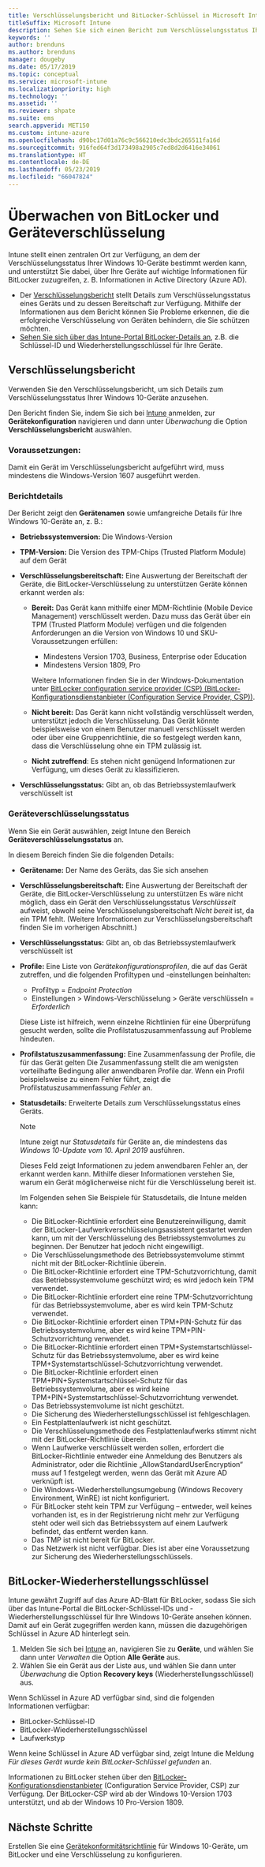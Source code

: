 ```yaml
---
title: Verschlüsselungsbericht und BitLocker-Schlüssel in Microsoft Intune
titleSuffix: Microsoft Intune
description: Sehen Sie sich einen Bericht zum Verschlüsselungsstatus Ihres Geräts an, und greifen Sie über das Microsoft Intune-Portal auf BitLocker-Wiederherstellungsschlüssel zu.
keywords: ''
author: brenduns
ms.author: brenduns
manager: dougeby
ms.date: 05/17/2019
ms.topic: conceptual
ms.service: microsoft-intune
ms.localizationpriority: high
ms.technology: ''
ms.assetid: ''
ms.reviewer: shpate
ms.suite: ems
search.appverid: MET150
ms.custom: intune-azure
ms.openlocfilehash: d90bc17d01a76c9c566210edc3bdc265511fa16d
ms.sourcegitcommit: 916fed64f3d173498a2905c7ed8d2d6416e34061
ms.translationtype: HT
ms.contentlocale: de-DE
ms.lasthandoff: 05/23/2019
ms.locfileid: "66047824"
---
```

# <a name="monitor-bitlocker-and-device-encryption"></a>Überwachen von BitLocker und Geräteverschlüsselung  
Intune stellt einen zentralen Ort zur Verfügung, an dem der Verschlüsselungsstatus Ihrer Windows 10-Geräte bestimmt werden kann, und unterstützt Sie dabei, über Ihre Geräte auf wichtige Informationen für BitLocker zuzugreifen, z. B. Informationen in Active Directory (Azure AD).  

- Der [Verschlüsselungsbericht](#encryption-report) stellt Details zum Verschlüsselungsstatus eines Geräts und zu dessen Bereitschaft zur Verfügung. Mithilfe der Informationen aus dem Bericht können Sie Probleme erkennen, die die erfolgreiche Verschlüsselung von Geräten behindern, die Sie schützen möchten.  
- [Sehen Sie sich über das Intune-Portal BitLocker-Details an](#bitlocker-recovery-keys), z.B. die Schlüssel-ID und Wiederherstellungsschlüssel für Ihre Geräte.  

## <a name="encryption-report"></a>Verschlüsselungsbericht
Verwenden Sie den Verschlüsselungsbericht, um sich Details zum Verschlüsselungsstatus Ihrer Windows 10-Geräte anzusehen.  

Den Bericht finden Sie, indem Sie sich bei [Intune](https://aka.ms/intuneportal) anmelden, zur **Gerätekonfiguration** navigieren und dann unter *Überwachung* die Option **Verschlüsselungsbericht** auswählen.  

### <a name="prerequisites"></a>Voraussetzungen:
Damit ein Gerät im Verschlüsselungsbericht aufgeführt wird, muss mindestens die Windows-Version 1607 ausgeführt werden.  

### <a name="report-details"></a>Berichtdetails
Der Bericht zeigt den **Gerätenamen** sowie umfangreiche Details für Ihre Windows 10-Geräte an, z. B.:  
- **Betriebssystemversion:** Die Windows-Version  
- **TPM-Version:** Die Version des TPM-Chips (Trusted Platform Module) auf dem Gerät  
- **Verschlüsselungsbereitschaft:** Eine Auswertung der Bereitschaft der Geräte, die BitLocker-Verschlüsselung zu unterstützen Geräte können erkannt werden als:
  - **Bereit:** Das Gerät kann mithilfe einer MDM-Richtlinie (Mobile Device Management) verschlüsselt werden. Dazu muss das Gerät über ein TPM (Trusted Platform Module) verfügen und die folgenden Anforderungen an die Version von Windows 10 und SKU-Voraussetzungen erfüllen:
    - Mindestens Version 1703, Business, Enterprise oder Education
    - Mindestens Version 1809, Pro  
  
    Weitere Informationen finden Sie in der Windows-Dokumentation unter [BitLocker configuration service provider (CSP) (BitLocker-Konfigurationsdienstanbieter (Configuration Service Provider, CSP))](https://docs.microsoft.com/windows/client-management/mdm/bitlocker-csp).  

  - **Nicht bereit:** Das Gerät kann nicht vollständig verschlüsselt werden, unterstützt jedoch die Verschlüsselung. Das Gerät könnte beispielsweise von einem Benutzer manuell verschlüsselt werden oder über eine Gruppenrichtlinie, die so festgelegt werden kann, dass die Verschlüsselung ohne ein TPM zulässig ist.
  - **Nicht zutreffend**: Es stehen nicht genügend Informationen zur Verfügung, um dieses Gerät zu klassifizieren.  

- **Verschlüsselungsstatus:** Gibt an, ob das Betriebssystemlaufwerk verschlüsselt ist  


### <a name="device-encryption-status"></a>Geräteverschlüsselungsstatus
Wenn Sie ein Gerät auswählen, zeigt Intune den Bereich **Geräteverschlüsselungsstatus** an.

In diesem Bereich finden Sie die folgenden Details:  
- **Gerätename:** Der Name des Geräts, das Sie sich ansehen  
- **Verschlüsselungsbereitschaft:** Eine Auswertung der Bereitschaft der Geräte, die BitLocker-Verschlüsselung zu unterstützen Es wäre nicht möglich, dass ein Gerät den Verschlüsselungsstatus *Verschlüsselt* aufweist, obwohl seine Verschlüsselungsbereitschaft *Nicht bereit* ist, da ein TPM fehlt. (Weitere Informationen zur Verschlüsselungsbereitschaft finden Sie im vorherigen Abschnitt.)
- **Verschlüsselungsstatus:** Gibt an, ob das Betriebssystemlaufwerk verschlüsselt ist  
- **Profile:** Eine Liste von *Gerätekonfigurationsprofilen*, die auf das Gerät zutreffen, und die folgenden Profiltypen und -einstellungen beinhalten:  
  - Profiltyp = *Endpoint Protection*  
  - Einstellungen > Windows-Verschlüsselung > Geräte verschlüsseln = *Erforderlich*  

  Diese Liste ist hilfreich, wenn einzelne Richtlinien für eine Überprüfung gesucht werden, sollte die Profilstatuszusammenfassung auf Probleme hindeuten.  

- **Profilstatuszusammenfassung:** Eine Zusammenfassung der Profile, die für das Gerät gelten Die Zusammenfassung stellt die am wenigsten vorteilhafte Bedingung aller anwendbaren Profile dar. Wenn ein Profil beispielsweise zu einem Fehler führt, zeigt die Profilstatuszusammenfassung *Fehler* an.  
- **Statusdetails:** Erweiterte Details zum Verschlüsselungsstatus eines Geräts. 
  > [!NOTE]  
  > Intune zeigt nur *Statusdetails* für Geräte an, die mindestens das *Windows 10-Update vom 10. April 2019* ausführen.
  
  Dieses Feld zeigt Informationen zu jedem anwendbaren Fehler an, der erkannt werden kann. Mithilfe dieser Informationen verstehen Sie, warum ein Gerät möglicherweise nicht für die Verschlüsselung bereit ist.  

  Im Folgenden sehen Sie Beispiele für Statusdetails, die Intune melden kann:  

   - Die BitLocker-Richtlinie erfordert eine Benutzereinwilligung, damit der BitLocker-Laufwerkverschlüsselungsassistent gestartet werden kann, um mit der Verschlüsselung des Betriebssystemvolumes zu beginnen. Der Benutzer hat jedoch nicht eingewilligt.  
   - Die Verschlüsselungsmethode des Betriebssystemvolume stimmt nicht mit der BitLocker-Richtlinie überein.  
   - Die BitLocker-Richtlinie erfordert eine TPM-Schutzvorrichtung, damit das Betriebssystemvolume geschützt wird; es wird jedoch kein TPM verwendet.  
   - Die BitLocker-Richtlinie erfordert eine reine TPM-Schutzvorrichtung für das Betriebssystemvolume, aber es wird kein TPM-Schutz verwendet.  
   - Die BitLocker-Richtlinie erfordert einen TPM+PIN-Schutz für das Betriebssystemvolume, aber es wird keine TPM+PIN-Schutzvorrichtung verwendet.  
   - Die BitLocker-Richtlinie erfordert einen TPM+Systemstartschlüssel-Schutz für das Betriebssystemvolume, aber es wird keine TPM+Systemstartschlüssel-Schutzvorrichtung verwendet.  
   - Die BitLocker-Richtlinie erfordert einen TPM+PIN+Systemstartschlüssel-Schutz für das Betriebssystemvolume, aber es wird keine TPM+PIN+Systemstartschlüssel-Schutzvorrichtung verwendet.  
   - Das Betriebssystemvolume ist nicht geschützt.  
   - Die Sicherung des Wiederherstellungsschlüssel ist fehlgeschlagen.  
   - Ein Festplattenlaufwerk ist nicht geschützt.  
   - Die Verschlüsselungsmethode des Festplattenlaufwerks stimmt nicht mit der BitLocker-Richtlinie überein.  
   - Wenn Laufwerke verschlüsselt werden sollen, erfordert die BitLocker-Richtlinie entweder eine Anmeldung des Benutzers als Administrator, oder die Richtlinie „AllowStandardUserEncryption“ muss auf 1 festgelegt werden, wenn das Gerät mit Azure AD verknüpft ist.  
   - Die Windows-Wiederherstellungsumgebung (Windows Recovery Environment, WinRE) ist nicht konfiguriert.  
   - Für BitLocker steht kein TPM zur Verfügung – entweder, weil keines vorhanden ist, es in der Registrierung nicht mehr zur Verfügung steht oder weil sich das Betriebssystem auf einem Laufwerk befindet, das entfernt werden kann.  
   - Das TMP ist nicht bereit für BitLocker.  
   - Das Netzwerk ist nicht verfügbar. Dies ist aber eine Voraussetzung zur Sicherung des Wiederherstellungsschlüssels.  

## <a name="bitlocker-recovery-keys"></a>BitLocker-Wiederherstellungsschlüssel
Intune gewährt Zugriff auf das Azure AD-Blatt für BitLocker, sodass Sie sich über das Intune-Portal die BitLocker-Schlüssel-IDs und -Wiederherstellungsschlüssel für Ihre Windows 10-Geräte ansehen können.  Damit auf ein Gerät zugegriffen werden kann, müssen die dazugehörigen Schlüssel in Azure AD hinterlegt sein. 
1. Melden Sie sich bei [Intune](https://aka.ms/intuneportal) an, navigieren Sie zu **Geräte**, und wählen Sie dann unter *Verwalten* die Option **Alle Geräte** aus.
2. Wählen Sie ein Gerät aus der Liste aus, und wählen Sie dann unter *Überwachung* die Option **Recovery keys** (Wiederherstellungsschlüssel) aus.  
  
Wenn Schlüssel in Azure AD verfügbar sind, sind die folgenden Informationen verfügbar:
- BitLocker-Schlüssel-ID
- BitLocker-Wiederherstellungsschlüssel
- Laufwerkstyp  

Wenn keine Schlüssel in Azure AD verfügbar sind, zeigt Intune die Meldung *Für dieses Gerät wurde kein BitLocker-Schlüssel gefunden* an.  

Informationen zu BitLocker stehen über den [BitLocker-Konfigurationsdienstanbieter](https://docs.microsoft.com/windows/client-management/mdm/bitlocker-csp) (Configuration Service Provider, CSP) zur Verfügung. Der BitLocker-CSP wird ab der Windows 10-Version 1703 unterstützt, und ab der Windows 10 Pro-Version 1809. 

## <a name="next-steps"></a>Nächste Schritte
Erstellen Sie eine [Gerätekonformitätsrichtlinie](compliance-policy-create-windows.md) für Windows 10-Geräte, um BitLocker und eine Verschlüsselung zu konfigurieren.
